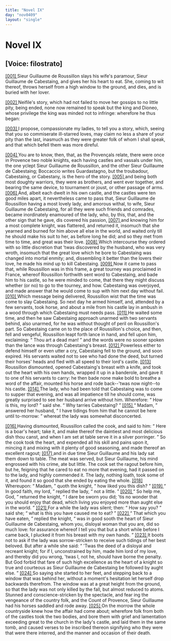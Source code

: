 ```yaml
---
title: "Novel IX"
day: "nov0409"
layout: "single"
---
```

<div id="nov0409" type="novella" who="filostrato">
 <h1>
  Novel IX
 </h1>
 <p>
  <h2>
   [Voice: filostrato]
  </h2>
 </p>
 <argument>
  <p>
   <a href="{{ site.baseurl }}itDecameron/nov0409#p04090001">
    [001]
   </a>
   Sieur Guillaume de Roussillon slays his wife's paramour,
 Sieur Guillaume de Cabestaing, and gives her his
 heart to eat. She, coming to wit thereof, throws
 herself from a high window to the ground, and dies,
	and is buried with her lover.
  </p>
 </argument>
 <div3 type="commentary" who="author">
  <p>
   <a href="{{ site.baseurl }}itDecameron/nov0409#p04090002">
    [002]
   </a>
   Neifile's
   story, which had not failed to
	move her gossips to no
	little pity, being ended, none now remained to speak but the king
	and Dioneo, whose privilege the king was minded not to infringe:
	wherefore he thus began:
  </p>
 </div3>
 <div3 type="commentary" who="filostrato">
  <p>
   <a href="{{ site.baseurl }}itDecameron/nov0409#p04090003">
    [003]
   </a>
   I propose, compassionate my ladies, to
	tell you a story, which, seeing that you so commiserate ill-starred
	loves, may claim no less a share of your pity than the last, inasmuch
	as they were greater folk of whom I shall speak, and that which
	befell them was more direful.
  </p>
 </div3>
 <p>
  <a href="{{ site.baseurl }}itDecameron/nov0409#p04090004">
   [004]
  </a>
  You are to know, then, that, as the Proven&ccedil;als relate, there
 were once in Provence two noble knights, each having castles and
 vassals under him, the one yclept Sieur Guillaume de Roussillon,
 and the other Sieur Guillaume de Cabestaing;
  <note>
   Boccaccio writes
 Guardastagno, but the troubadour, Cabestaing, or
	Cabestany, is the hero of the story.
  </note>
  <a href="{{ site.baseurl }}itDecameron/nov0409#p04090005">
   [005]
  </a>
  and being both
 most doughty warriors, they were as brothers, and went ever together,
 and bearing the same device, to tournament or joust, or
 other passage of arms.
  <a href="{{ site.baseurl }}itDecameron/nov0409#p04090006">
   [006]
  </a>
  And, albeit each dwelt in his own castle,
 and the castles were ten good miles apart, it nevertheless came to
 pass that, Sieur Guillaume de Roussillon having a most lovely lady,
 and amorous withal, to wife, Sieur Guillaume de Cabestaing, for all
 they were such friends and comrades, became inordinately enamoured
 of the lady, who, by this, that, and the other sign that he gave,
 dis
  covered
 his passion,
  <a href="{{ site.baseurl }}itDecameron/nov0409#p04090007">
   [007]
  </a>
  and knowing him for a most complete knight,
 was flattered, and returned it, insomuch that she yearned and burned
 for him above all else in the world, and waited only till he should
 make his suit to her, as before long he did; and so they met from
 time to time, and great was their love.
  <a href="{{ site.baseurl }}itDecameron/nov0409#p04090008">
   [008]
  </a>
  Which intercourse they
 ordered with so little discretion that 'twas discovered by the husband,
 who was very wroth, insomuch that the great love which he bore to
 Cabestaing was changed into mortal enmity; and, dissembling it
 better than the lovers their love, he made his mind up to kill Cabestaing.
  <a href="{{ site.baseurl }}itDecameron/nov0409#p04090009">
   [009]
  </a>
  Now it came to pass that, while Roussillon was in this
 frame, a great tourney was proclaimed in France, whereof Roussillon
 forthwith sent word to Cabestaing, and bade him to his castle, so he
 were minded to come, that there they might discuss whether (or no)
 to go to the tourney, and how. Cabestaing was overjoyed, and
 made answer that he would come to sup with him next day without
 fail.
  <a href="{{ site.baseurl }}itDecameron/nov0409#p04090010">
   [010]
  </a>
  Which message being delivered, Roussillon wist that the
 time was come to slay Cabestaing. So next day he armed himself,
 and, attended by a few servants, took horse, and about a mile from
 his castle lay in ambush in a wood through which Cabestaing must
 needs pass.
  <a href="{{ site.baseurl }}itDecameron/nov0409#p04090011">
   [011]
  </a>
  He waited some time, and then he saw Cabestaing
 approach unarmed with two servants behind, also unarmed, for he
 was without thought of peril on Roussillon's part. So Cabestaing
 came on to the place of Roussillon's choice, and then, fell and vengeful,
 Roussillon leapt forth lance in hand, and fell upon him, exclaiming:
  <q direct="unspecified">
   Thou art a dead man!
  </q>
  and the words were no sooner
 spoken than the lance was through Cabestaing's breast.
  <a href="{{ site.baseurl }}itDecameron/nov0409#p04090012">
   [012]
  </a>
  Powerless
 either to defend himself or even utter a cry, Cabestaing fell to the
 ground, and soon expired. His servants waited not to see who had
 done the deed, but turned their horses' heads and fled with all speed
 to their lord's castle.
  <a href="{{ site.baseurl }}itDecameron/nov0409#p04090013">
   [013]
  </a>
  Roussillon dismounted, opened Cabestaing's
 breast with a knife, and took out the heart with his own hands,
 wrapped it up in a banderole, and gave it to one of his servants to
 carry: he then bade none make bold to breathe a word of the affair,
 mounted his horse and rode back--'twas now night--to his castle.
  <a href="{{ site.baseurl }}itDecameron/nov0409#p04090014">
   [014]
  </a>
  The lady, who had been told that Cabestaing was to come to supper
 that evening, and was all impatience till he should come, was greatly
 surprised to see her husband arrive without him. Wherefore:
  <q direct="unspecified">
   How is this, my lord?
  </q>
  said she.
  <q direct="unspecified">
   Why tarries Cabestaing?
  </q>
  <a href="{{ site.baseurl }}itDecameron/nov0409#p04090015">
   [015]
  </a>
  <q direct="unspecified">
   Madam,
  </q>
  answered her husband,
  <q direct="unspecified">
   I have tidings from him that he
 cannot be here until to-morrow:
  </q>
  whereat the lady was somewhat
 disconcerted.
 </p>
 <p>
  <a href="{{ site.baseurl }}itDecameron/nov0409#p04090016">
   [016]
  </a>
  Having dismounted, Roussillon called the cook, and said to him:
  <q direct="unspecified">
   Here is a boar's heart; take it, and make thereof the daintiest
 and most delicious dish thou canst, and when I am set at table serve
 it in a silver porringer.
  </q>
  So the cook took the heart, and expended
 all his skill and pains upon it, mincing it and mixing with it plenty
 of good seasoning, and made thereof an excellent ragout;
  <a href="{{ site.baseurl }}itDecameron/nov0409#p04090017">
   [017]
  </a>
  and in due
 time Sieur Guillaume and his lady sat them down to table. The
 meat was served, but Sieur Guillaume, his mind engrossed with his
 crime, ate but little. The cook set the ragout before him, but he,
 feigning that he cared to eat no more that evening, had it passed on
 to the lady, and highly commended it. The lady, nothing loath,
 took some of it, and found it so good that she ended by eating the
 whole.
  <a href="{{ site.baseurl }}itDecameron/nov0409#p04090018">
   [018]
  </a>
  Whereupon:
  <q direct="unspecified">
   Madam,
  </q>
  quoth the knight,
  <q direct="unspecified">
   how liked
 you this dish?
  </q>
  <a href="{{ site.baseurl }}itDecameron/nov0409#p04090019">
   [019]
  </a>
  <q direct="unspecified">
   In good faith, my lord,
  </q>
  replied the lady,
  <q direct="unspecified">
   not
 a little.
  </q>
  <a href="{{ site.baseurl }}itDecameron/nov0409#p04090020">
   [020]
  </a>
  <q direct="unspecified">
   So help me, God,
  </q>
  returned the knight,
  <q direct="unspecified">
   I dare be
 sworn you did; 'tis no wonder that you should enjoy that dead, which
 living you enjoyed more than aught else in the world.
  </q>
  <a href="{{ site.baseurl }}itDecameron/nov0409#p04090021">
   [021]
  </a>
  For a while
 the lady was silent; then:
  <q direct="unspecified">
   How say you?
  </q>
  said she;
  <q direct="unspecified">
   what is
 this you have caused me to eat?
  </q>
  <a href="{{ site.baseurl }}itDecameron/nov0409#p04090022">
   [022]
  </a>
  <q direct="unspecified">
   That which you have eaten,
  </q>
  replied the knight,
  <q direct="unspecified">
   was in good sooth the heart of Sieur Guillaume
 de Cabestaing, whom you, disloyal woman that you are, did so much
 love: for assurance whereof I tell you that but a short while before
 I came back, I plucked it from his breast with my own hands.
  </q>
  <a href="{{ site.baseurl }}itDecameron/nov0409#p04090023">
   [023]
  </a>
  It
 boots not to ask if the lady was sorrow-stricken to receive such tidings
 of her best beloved. But after a while she said:
  <q direct="unspecified">
   'Twas the deed
 of a disloyal and recreant knight; for if I, unconstrained by him, made
 him lord of my love, and thereby did you wrong, 'twas I, not he,
 should have borne the penalty. But God forbid that fare of such
 high excellence as the heart of a knight so true and courteous as Sieur
 Guillaume de Cabestaing be followed by aught else.
  </q>
  <a href="{{ site.baseurl }}itDecameron/nov0409#p04090024">
   [024]
  </a>
  So saying she
 started to her feet, and stepping back to a window that was behind
 her, without a moment's hesitation let herself drop backwards
 therefrom. The window was at a great height from the ground, so
 that the lady was not only killed by the fall, but almost reduced to
 atoms. Stunned and conscience-stricken by the spectacle, and fear
  ing
 the vengeance of the country folk, and the Count of Provence,
 Sieur Guillaume had his horses saddled and rode away.
  <a href="{{ site.baseurl }}itDecameron/nov0409#p04090025">
   [025]
  </a>
  On the
 morrow the whole countryside knew how the affair had come about;
 wherefore folk from both of the castles took the two bodies, and bore
 them with grief and lamentation exceeding great to the church in the
 lady's castle, and laid them in the same tomb, and caused verses to
 be inscribed thereon signifying who they were that were there
 interred, and the manner and occasion of their death.
 </p>
</div>